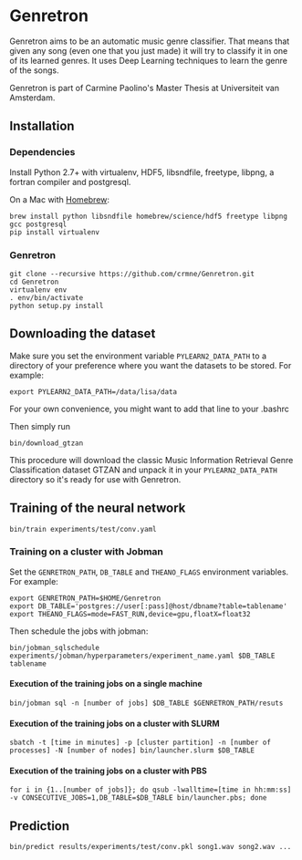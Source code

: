 # Genretron

Genretron aims to be an automatic music genre classifier. That means that given any song (even one that you just made) it will try to classify it in one of its learned genres. It uses Deep Learning techniques to learn the genre of the songs.

Genretron is part of Carmine Paolino's Master Thesis at Universiteit van Amsterdam.

## Installation

### Dependencies

Install Python 2.7+ with virtualenv, HDF5, libsndfile, freetype, libpng, a fortran compiler and postgresql.

On a Mac with [Homebrew](http://brew.sh):

    brew install python libsndfile homebrew/science/hdf5 freetype libpng gcc postgresql
    pip install virtualenv

### Genretron

    git clone --recursive https://github.com/crmne/Genretron.git
    cd Genretron
    virtualenv env
    . env/bin/activate
    python setup.py install

## Downloading the dataset

Make sure you set the environment variable `PYLEARN2_DATA_PATH` to a directory of your preference where you want the datasets to be stored. For example:

    export PYLEARN2_DATA_PATH=/data/lisa/data

For your own convenience, you might want to add that line to your .bashrc

Then simply run

    bin/download_gtzan

This procedure will download the classic Music Information Retrieval Genre Classification dataset GTZAN and unpack it in your `PYLEARN2_DATA_PATH` directory so it's ready for use with Genretron.

## Training of the neural network

    bin/train experiments/test/conv.yaml

### Training on a cluster with Jobman

Set the `GENRETRON_PATH`, `DB_TABLE` and `THEANO_FLAGS` environment variables. For example:

    export GENRETRON_PATH=$HOME/Genretron
    export DB_TABLE='postgres://user[:pass]@host/dbname?table=tablename'
    export THEANO_FLAGS=mode=FAST_RUN,device=gpu,floatX=float32

Then schedule the jobs with jobman:

    bin/jobman_sqlschedule experiments/jobman/hyperparameters/experiment_name.yaml $DB_TABLE tablename

#### Execution of the training jobs on a single machine

    bin/jobman sql -n [number of jobs] $DB_TABLE $GENRETRON_PATH/resuts

#### Execution of the training jobs on a cluster with SLURM

    sbatch -t [time in minutes] -p [cluster partition] -n [number of processes] -N [number of nodes] bin/launcher.slurm $DB_TABLE

#### Execution of the training jobs on a cluster with PBS

    for i in {1..[number of jobs]}; do qsub -lwalltime=[time in hh:mm:ss] -v CONSECUTIVE_JOBS=1,DB_TABLE=$DB_TABLE bin/launcher.pbs; done

## Prediction

    bin/predict results/experiments/test/conv.pkl song1.wav song2.wav ...
